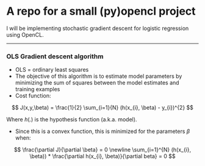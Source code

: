 # A repo for a small (py)opencl project

I will be implementing stochastic gradient descent for logistic regression using OpenCL.

-----

### OLS Gradient descent algorithm

- OLS = ordinary least squares
- The objective of this algorithm is to estimate model parameters by minimizing
the sum of squares between the model estimates and training examples
- Cost function:

$$ J(x,y,\beta) = \frac{1}{2} \sum_{i=1}{N} (h(x_{i}, \beta) - y_{i})^{2} $$

Where $h(.)$ is the hypothesis function (a.k.a. model).

- Since this  is a convex function, this is minimized for the parameters $\beta$
when:

$$
\frac{\partial J}{\partial \beta} = 0 \newline
\sum_{i=1}^{N} (h(x_{i}, \beta)) * \frac{\partial h(x_{i}, \beta)}{\partial beta} = 0
$$

